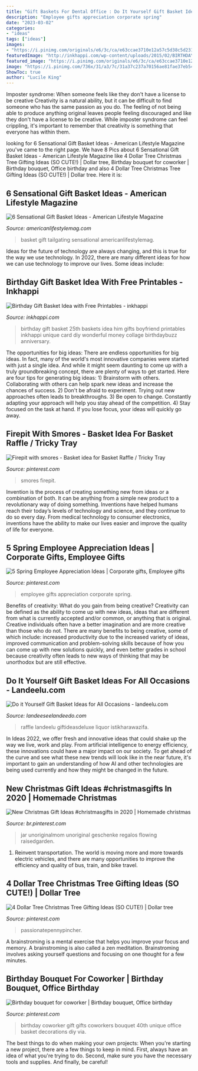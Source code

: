```yaml
---
title: "Gift Baskets For Dental Office : Do It Yourself Gift Basket Ideas For All Occasions"
description: "Employee gifts appreciation corporate spring"
date: "2023-03-02"
categories:
- "ideas"
tags: ["ideas"]
images:
- "https://i.pinimg.com/originals/e6/3c/ca/e63ccae3710e12a57c5d38c5d231da89.png"
featuredImage: "http://inkhappi.com/wp-content/uploads/2015/02/BIRTHDAY-GIFT-BASKET3.jpg"
featured_image: "https://i.pinimg.com/originals/e6/3c/ca/e63ccae3710e12a57c5d38c5d231da89.png"
image: "https://i.pinimg.com/736x/31/a3/7c/31a37c237a70156ae81fae37eb545139.jpg"
ShowToc: true
author: "Lucile King"
---
```



Imposter syndrome: When someone feels like they don't have a license to be creative
Creativity is a natural ability, but it can be difficult to find someone who has the same passion as you do. The feeling of not being able to produce anything original leaves people feeling discouraged and like they don't have a license to be creative. While imposter syndrome can feel crippling, it's important to remember that creativity is something that everyone has within them.

	

		
looking for 6 Sensational Gift Basket Ideas - American Lifestyle Magazine you've came to the right page. We have 8 Pics about 6 Sensational Gift Basket Ideas - American Lifestyle Magazine like 4 Dollar Tree Christmas Tree Gifting Ideas (SO CUTE!) | Dollar tree, Birthday bouquet for coworker | Birthday bouquet, Office birthday and also 4 Dollar Tree Christmas Tree Gifting Ideas (SO CUTE!) | Dollar tree. Here it is:
		
    
## 6 Sensational Gift Basket Ideas - American Lifestyle Magazine

<img loading=lazy src="http://americanlifestylemag.com/wp-content/uploads/2016/11/tailgating-gift-basket.jpg" onerror="this.onerror=null;this.src='https://tse1.mm.bing.net/th?id=OIP.FI6USAGkaEaJJaXZThhtgwHaLH&amp;pid=15.1';" alt="6 Sensational Gift Basket Ideas - American Lifestyle Magazine">

_Source: americanlifestylemag.com_

>basket gift tailgating sensational americanlifestylemag. 

	

Ideas for the future of technology are always changing, and this is true for the way we use technology. In 2022, there are many different ideas for how we can use technology to improve our lives. Some ideas include: 

    
## Birthday Gift Basket Idea With Free Printables - Inkhappi

<img loading=lazy src="http://inkhappi.com/wp-content/uploads/2015/02/BIRTHDAY-GIFT-BASKET3.jpg" onerror="this.onerror=null;this.src='https://tse4.mm.bing.net/th?id=OIP.0NY_a1UFrHkcYOtuj74YTQHaLH&amp;pid=15.1';" alt="Birthday Gift Basket Idea with Free Printables - inkhappi">

_Source: inkhappi.com_

>birthday gift basket 25th baskets idea him gifts boyfriend printables inkhappi unique card diy wonderful money collage birthdaybuzz anniversary. 

	

The opportunities for big ideas:
There are endless opportunities for big ideas. In fact, many of the world's most innovative companies were started with just a single idea. And while it might seem daunting to come up with a truly groundbreaking concept, there are plenty of ways to get started. Here are four tips for generating big ideas: 1) Brainstorm with others. Collaborating with others can help spark new ideas and increase the chances of success. 2) Don't be afraid to experiment. Trying out new approaches often leads to breakthroughs. 3) Be open to change. Constantly adapting your approach will help you stay ahead of the competition. 4) Stay focused on the task at hand. If you lose focus, your ideas will quickly go away.

    
## Firepit With Smores - Basket Idea For Basket Raffle / Tricky Tray

<img loading=lazy src="https://i.pinimg.com/736x/9b/ea/20/9bea20a5157d56ec6a10202213cb43fd.jpg" onerror="this.onerror=null;this.src='https://tse3.mm.bing.net/th?id=OIP.kl4VYBxDt0t3cOfGE_wozQHaJ3&amp;pid=15.1';" alt="Firepit with smores - Basket idea for Basket Raffle / Tricky Tray">

_Source: pinterest.com_

>smores firepit. 

	

Invention is the process of creating something new from ideas or a combination of both. It can be anything from a simple new product to a revolutionary way of doing something. Inventions have helped humans reach their today’s levels of technology and science, and they continue to do so every day. From medical technology to consumer electronics, inventions have the ability to make our lives easier and improve the quality of life for everyone.

    
## 5 Spring Employee Appreciation Ideas | Corporate Gifts, Employee Gifts

<img loading=lazy src="https://i.pinimg.com/736x/0e/1f/bc/0e1fbcad4a63a01783bf0a4b8a232705.jpg" onerror="this.onerror=null;this.src='https://tse1.mm.bing.net/th?id=OIP.5nXB2JV0EYS0p6Zl2b3CgwHaLH&amp;pid=15.1';" alt="5 Spring Employee Appreciation Ideas | Corporate gifts, Employee gifts">

_Source: pinterest.com_

>employee gifts appreciation corporate spring. 

	

Benefits of creativity: What do you gain from being creative?
Creativity can be defined as the ability to come up with new ideas, ideas that are different from what is currently accepted and/or common, or anything that is original. Creative individuals often have a better imagination and are more creative than those who do not. There are many benefits to being creative, some of which include: increased productivity due to the increased variety of ideas, improved communication and problem-solving skills because of how you can come up with new solutions quickly, and even better grades in school because creativity often leads to new ways of thinking that may be unorthodox but are still effective.

    
## Do It Yourself Gift Basket Ideas For All Occasions - Landeelu.com

<img loading=lazy src="https://www.landeeseelandeedo.com/wp-content/uploads/2016/06/Do-It-Yourself-Gift-Baskets.jpg" onerror="this.onerror=null;this.src='https://tse1.mm.bing.net/th?id=OIP.zyX4VtHTnQkLp5znSZqhIwHaPS&amp;pid=15.1';" alt="Do it Yourself Gift Basket Ideas for All Occasions - landeelu.com">

_Source: landeeseelandeedo.com_

>raffle landeelu giftideasdeluxe liquor istikharawazifa. 

	

In Ideas 2022, we offer fresh and innovative ideas that could shake up the way we live, work and play. From artificial intelligence to energy efficiency, these innovations could have a major impact on our society. To get ahead of the curve and see what these new trends will look like in the near future, it's important to gain an understanding of how AI and other technologies are being used currently and how they might be changed in the future.

    
## New Christmas Gift Ideas #christmasgifts In 2020 | Homemade Christmas

<img loading=lazy src="https://i.pinimg.com/736x/31/a3/7c/31a37c237a70156ae81fae37eb545139.jpg" onerror="this.onerror=null;this.src='https://tse1.mm.bing.net/th?id=OIP.FxSu17OFhLcA06Gdc-XeyQHaQk&amp;pid=15.1';" alt="New Christmas Gift Ideas #christmasgifts in 2020 | Homemade christmas">

_Source: br.pinterest.com_

>jar unoriginalmom unoriginal geschenke regalos flowing raisedgarden. 

	

1) Reinvent transportation. The world is moving more and more towards electric vehicles, and there are many opportunities to improve the efficiency and quality of bus, train, and bike travel. 

    
## 4 Dollar Tree Christmas Tree Gifting Ideas (SO CUTE!) | Dollar Tree

<img loading=lazy src="https://i.pinimg.com/originals/e6/3c/ca/e63ccae3710e12a57c5d38c5d231da89.png" onerror="this.onerror=null;this.src='https://tse1.mm.bing.net/th?id=OIP.IfWxq5jq49yF5-dnMjLSRAHaJ9&amp;pid=15.1';" alt="4 Dollar Tree Christmas Tree Gifting Ideas (SO CUTE!) | Dollar tree">

_Source: pinterest.com_

>passionatepennypincher. 

	

A brainstroming is a mental exercise that helps you improve your focus and memory. A brainstroming is also called a zen meditation. Brainstroming involves asking yourself questions and focusing on one thought for a few minutes.

    
## Birthday Bouquet For Coworker | Birthday Bouquet, Office Birthday

<img loading=lazy src="https://i.pinimg.com/originals/89/e8/c0/89e8c0c6deac4cc343f81710c02c5a8a.jpg" onerror="this.onerror=null;this.src='https://tse3.mm.bing.net/th?id=OIP.AHjledxJXwvoRrniY_a_mgHaJ4&amp;pid=15.1';" alt="Birthday bouquet for coworker | Birthday bouquet, Office birthday">

_Source: pinterest.com_

>birthday coworker gift gifts coworkers bouquet 40th unique office basket decorations diy via. 

	

The best things to do when making your own projects:
When you're starting a new project, there are a few things to keep in mind. First, always have an idea of what you're trying to do. Second, make sure you have the necessary tools and supplies. And finally, be careful!

